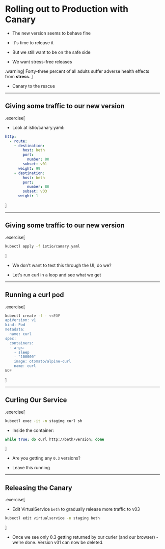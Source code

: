 # Rolling out to Production with Canary

- The new version seems to behave fine

- It's time to release it

- But we still want to be on the safe side

- We want stress-free releases

.warning[
    Forty-three percent of all adults suffer adverse health effects from **stress**.
]

- Canary to the rescue

---

## Giving some traffic to our new version

.exercise[
- Look at istio/canary.yaml:

```yaml
http:
  - route:
    - destination:
        host: beth
        port:
          number: 80
        subset: v01
      weight: 99
    - destination:
        host: beth
        port:
          number: 80
        subset: v03
      weight: 1
```
]

---

## Giving some traffic to our new version

.exercise[
```bash
kubectl apply -f istio/canary.yaml
```
]

- We don't want to test this through the UI, do we?

- Let's run curl in a loop and see what we get

---

## Running a curl pod

.exercise[
```bash
kubectl create -f - <<EOF
apiVersion: v1
kind: Pod
metadata:  
  name: curl
spec:
  containers:
  - args:
    - sleep
    - "100000"
    image: otomato/alpine-curl
    name: curl
EOF
```
]

---

## Curling Our Service

.exercise[
```bash
kubectl exec -it -n staging curl sh
```
- Inside the container:
```bash
while true; do curl http://beth/version; done
```
]

- Are you getting any `0.3` versions?

- Leave this running 

---
## Releasing the Canary

.exercise[
- Edit VirtualService `beth` to gradually release more traffic to v03
```bash 
kubectl edit virtualservice -n staging beth 
```
]
- Once we see only 0.3 getting returned by our curler (and our browser) - 
  <br/> we're done. Version v01 can now be deleted.





